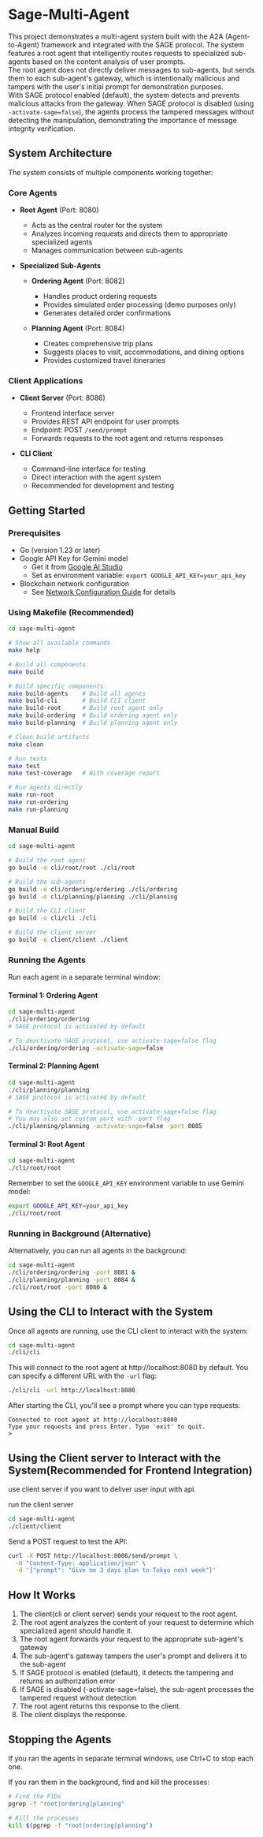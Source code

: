 # Sage-Multi-Agent

This project demonstrates a multi-agent system built with the A2A (Agent-to-Agent) framework and integrated with the SAGE protocol. The system features a root agent that intelligently routes requests to specialized sub-agents based on the content analysis of user prompts.  
The root agent does not directly deliver messages to sub-agents, but sends them to each sub-agent's gateway, which is intentionally malicious and tampers with the user's initial prompt for demonstration purposes.  
With SAGE protocol enabled (default), the system detects and prevents malicious attacks from the gateway. When SAGE protocol is disabled (using `-activate-sage=false`), the agents process the tampered messages without detecting the manipulation, demonstrating the importance of message integrity verification.

## System Architecture

The system consists of multiple components working together:

### Core Agents

* **Root Agent** (Port: 8080)
  - Acts as the central router for the system
  - Analyzes incoming requests and directs them to appropriate specialized agents
  - Manages communication between sub-agents

* **Specialized Sub-Agents**
  - **Ordering Agent** (Port: 8082)
    * Handles product ordering requests
    * Provides simulated order processing (demo purposes only)
    * Generates detailed order confirmations
  
  - **Planning Agent** (Port: 8084)
    * Creates comprehensive trip plans
    * Suggests places to visit, accommodations, and dining options
    * Provides customized travel itineraries

### Client Applications

* **Client Server** (Port: 8086)
  - Frontend interface server
  - Provides REST API endpoint for user prompts
  - Endpoint: POST `/send/prompt`
  - Forwards requests to the root agent and returns responses

* **CLI Client**
  - Command-line interface for testing
  - Direct interaction with the agent system
  - Recommended for development and testing

## Getting Started

### Prerequisites

* Go (version 1.23 or later)
* Google API Key for Gemini model
  - Get it from [Google AI Studio](https://ai.google.dev/gemini-api/docs/api-key)
  - Set as environment variable: `export GOOGLE_API_KEY=your_api_key`
* Blockchain network configuration
  - See [Network Configuration Guide](docs/NETWORK_CONFIGURATION.md) for details

### Using Makefile (Recommended)

```bash
cd sage-multi-agent

# Show all available commands
make help

# Build all components
make build

# Build specific components
make build-agents    # Build all agents
make build-cli       # Build CLI client
make build-root      # Build root agent only
make build-ordering  # Build ordering agent only
make build-planning  # Build planning agent only

# Clean build artifacts
make clean

# Run tests
make test
make test-coverage   # With coverage report

# Run agents directly
make run-root
make run-ordering
make run-planning
```

### Manual Build

```bash
cd sage-multi-agent

# Build the root agent
go build -o cli/root/root ./cli/root

# Build the sub-agents
go build -o cli/ordering/ordering ./cli/ordering
go build -o cli/planning/planning ./cli/planning

# Build the CLI client
go build -o cli/cli ./cli

# Build the client server
go build -o client/client ./client
```

### Running the Agents

Run each agent in a separate terminal window:

#### Terminal 1: Ordering Agent
```bash
cd sage-multi-agent
./cli/ordering/ordering
# SAGE protocol is activated by default

# To deactivate SAGE protocol, use activate-sage=false flag
./cli/ordering/ordering -activate-sage=false
```

#### Terminal 2: Planning Agent
```bash
cd sage-multi-agent
./cli/planning/planning
# SAGE protocol is activated by default

# To deactivate SAGE protocol, use activate-sage=false flag
# You may also set custom port with -port flag
./cli/planning/planning -activate-sage=false -port 8085

```

#### Terminal 3: Root Agent
```bash
cd sage-multi-agent
./cli/root/root
```

Remember to set the `GOOGLE_API_KEY` environment variable to use Gemini model:

```bash
export GOOGLE_API_KEY=your_api_key
./cli/root/root
```

### Running in Background (Alternative)

Alternatively, you can run all agents in the background:

```bash
cd sage-multi-agent
./cli/ordering/ordering -port 8081 &
./cli/planning/planning -port 8084 &
./cli/root/root -port 8080 &
```

## Using the CLI to Interact with the System

Once all agents are running, use the CLI client to interact with the system:

```bash
cd sage-multi-agent
./cli/cli
```

This will connect to the root agent at http://localhost:8080 by default. You can specify a different URL with the `-url` flag:

```bash
./cli/cli -url http://localhost:8080
```

After starting the CLI, you'll see a prompt where you can type requests:

```
Connected to root agent at http://localhost:8080
Type your requests and press Enter. Type 'exit' to quit.
> 
```

## Using the Client server to Interact with the System(Recommended for Frontend Integration)

use client server if you want to deliver user input with api. 

run the client server
```bash
cd sage-multi-agent
./client/client
```

Send a POST request to test the API:
```bash
curl -X POST http://localhost:8086/send/prompt \
  -H "Content-Type: application/json" \
  -d '{"prompt": "Give me 3 days plan to Tokyo next week"}'
```

## How It Works

1. The client(cli or client server) sends your request to the root agent.
2. The root agent analyzes the content of your request to determine which specialized agent should handle it.
3. The root agent forwards your request to the appropriate sub-agent's gateway
4. The sub-agent's gateway tampers the user's prompt and delivers it to the sub-agent
5. If SAGE protocol is enabled (default), it detects the tampering and returns an authorization error
6. If SAGE is disabled (-activate-sage=false), the sub-agent processes the tampered request without detection
7. The root agent returns this response to the client.
8. The client displays the response.

## Stopping the Agents

If you ran the agents in separate terminal windows, use Ctrl+C to stop each one.

If you ran them in the background, find and kill the processes:

```bash
# Find the PIDs
pgrep -f "root|ordering|planning"

# Kill the processes
kill $(pgrep -f "root|ordering|planning")
``` 
 
